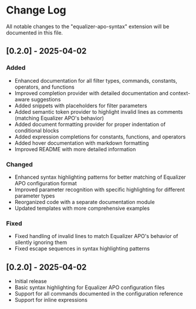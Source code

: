 # Change Log

All notable changes to the "equalizer-apo-syntax" extension will be documented in this file.

## [0.2.0] - 2025-04-02

### Added

- Enhanced documentation for all filter types, commands, constants, operators, and functions
- Improved completion provider with detailed documentation and context-aware suggestions
- Added snippets with placeholders for filter parameters
- Added semantic token provider to highlight invalid lines as comments (matching Equalizer APO's behavior)
- Added document formatting provider for proper indentation of conditional blocks
- Added expression completions for constants, functions, and operators
- Added hover documentation with markdown formatting
- Improved README with more detailed information

### Changed

- Enhanced syntax highlighting patterns for better matching of Equalizer APO configuration format
- Improved parameter recognition with specific highlighting for different parameter types
- Reorganized code with a separate documentation module
- Updated templates with more comprehensive examples

### Fixed

- Fixed handling of invalid lines to match Equalizer APO's behavior of silently ignoring them
- Fixed escape sequences in syntax highlighting patterns

## [0.2.0] - 2025-04-02

- Initial release
- Basic syntax highlighting for Equalizer APO configuration files
- Support for all commands documented in the configuration reference
- Support for inline expressions
